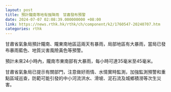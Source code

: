 ```yaml
---
layout: post
title: 預計隴南等地有強降雨　甘肅發布預警
date: 2024-07-07 02:08:39.000000000 +08:00
link: https://news.rthk.hk/rthk/ch/component/k2/1760547-20240707.htm
categories: rthk
---
```


甘肅省氣象局預計隴南、隴東南地區這兩天有暴雨，局部地區有大暴雨，當局已發布暴雨藍色、地質災害風險黃色等預警。

預計未來24小時內，隴南市東南部有大暴雨，每小時可達35毫米至45毫米。

甘肅省氣象局已提示有關部門，注意做好雨情、水情實時監測，加強監測預警和重點區域巡查，防範可能引發的中小河流洪水、滑坡、泥石流及城鄉積澇等次生災害。
